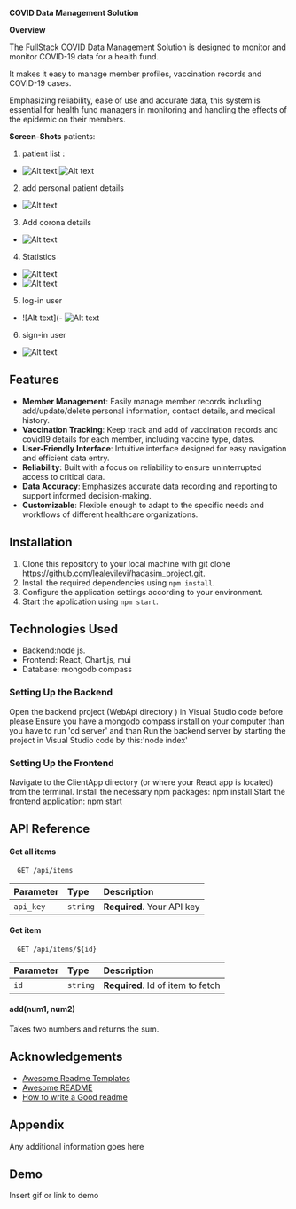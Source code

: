 


**COVID Data Management Solution**


**Overview**


The FullStack COVID Data Management Solution is designed to monitor and monitor COVID-19 data for a health fund.

It makes it easy to manage member profiles, vaccination records and COVID-19 cases. 

Emphasizing reliability, ease of use and accurate data, this system is essential for health fund managers in monitoring and handling the effects of the epidemic on their members.


**Screen-Shots**
patients:

1. patient list :
 -  ![Alt text](https://github.com/lealevilevi/hadasim_project/blob/master/patient_details.png)
 ![Alt text](https://github.com/lealevilevi/hadasim_project/blob/master/personal_details_2.png)
2. add  personal patient details
-  ![Alt text](https://github.com/lealevilevi/hadasim_project/blob/master/add_personal_details.png)
3.  Add corona details
-  ![Alt text](https://github.com/lealevilevi/hadasim_project/blob/master/add_corona_details.png)
4. Statistics
-  ![Alt text](https://github.com/lealevilevi/hadasim_project/blob/master/statistic_details1.png)
-  ![Alt text](https://github.com/lealevilevi/hadasim_project/blob/master/statistic_setails2.png)
5. log-in user
-  ![Alt text](-  ![Alt text](https://github.com/lealevilevi/hadasim_project/blob/master/statistic_setails2.png)
6. sign-in user
-  ![Alt text](https://github.com/lealevilevi/hadasim_project/blob/master/statistic_setails2.png)

## Features
- **Member Management**: Easily manage member records including add/update/delete personal information, contact details, and medical history.
- **Vaccination Tracking**: Keep track and add of vaccination records
and covid19 details for each member, including vaccine type, dates.
- **User-Friendly Interface**: Intuitive interface designed for easy navigation and efficient data entry.
- **Reliability**: Built with a focus on reliability to ensure uninterrupted access to critical data.
- **Data Accuracy**: Emphasizes accurate data recording and reporting to support informed decision-making.
- **Customizable**: Flexible enough to adapt to the specific needs and workflows of different healthcare organizations.

## Installation 
1. Clone this repository to your local machine with
git clone https://github.com/lealevilevi/hadasim_project.git.
2. Install the required dependencies using `npm install`.
3. Configure the application settings according to your environment.
4. Start the application using `npm start`.

## Technologies Used
- Backend:node js.
- Frontend: React, Chart.js, mui
- Database: mongodb compass

### Setting Up the Backend
Open the backend project (WebApi directory ) in Visual Studio code 
before please Ensure you have a mongodb compass install on your computer
than you have to run 'cd server' and than
Run the backend server by starting the project in Visual Studio 
code by this:'node index'


### Setting Up the Frontend
Navigate to the ClientApp directory (or where your React app is located) from the terminal.
Install the necessary npm packages: npm install
Start the frontend application: npm start


## API Reference

#### Get all items

```http
  GET /api/items
```

| Parameter | Type     | Description                |
| :-------- | :------- | :------------------------- |
| `api_key` | `string` | **Required**. Your API key |

#### Get item

```http
  GET /api/items/${id}
```

| Parameter | Type     | Description                       |
| :-------- | :------- | :-------------------------------- |
| `id`      | `string` | **Required**. Id of item to fetch |

#### add(num1, num2)

Takes two numbers and returns the sum.


## Acknowledgements

 - [Awesome Readme Templates](https://awesomeopensource.com/project/elangosundar/awesome-README-templates)
 - [Awesome README](https://github.com/matiassingers/awesome-readme)
 - [How to write a Good readme](https://bulldogjob.com/news/449-how-to-write-a-good-readme-for-your-github-project)


## Appendix

Any additional information goes here


## Demo

Insert gif or link to demo

